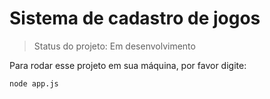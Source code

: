 # Sistema de cadastro de jogos

> Status do projeto: Em desenvolvimento

Para rodar esse projeto em sua máquina, por favor digite:

```
node app.js
```
